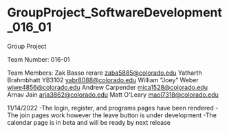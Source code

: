 # GroupProject_SoftwareDevelopment_016_01
Group Project

Team Number: 016-01

Team Members:
Zak Basso rerare zaba5885@colorado.edu
Yatharth Brahmbhatt YB3102 yabr8088@colorado.edu
William “Joey” Weber wiwe4856@colorado.edu 
Andrew Carpender mica1528@colorado.edu
Arnav Jain arja3862@colorado.edu
Matt O'Leary maol7318@colorado.edu


11/14/2022
-The login, register, and programs pages have been rendered
-The join pages work however the leave button is under development
-The calendar page is in beta and will be ready by next release

